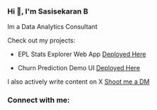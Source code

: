 ### Hi 👋, I'm Sasisekaran B
Im a Data Analytics Consultant

Check out my projects:


- EPL Stats Explorer Web App [Deployed Here](https://footballapp.streamlit.app/)

- Churn Prediction Demo UI [Deployed Here](https://churnpredicting.streamlit.app/)


I also actively write content on X [Shoot me a DM](https://twitter.com/freest_man)

<h3 align="left">Connect with me:</h3>
<p align="left">
</p>
